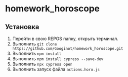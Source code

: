# homework_horoscope

## Установка
1. Перейти в свою REPOS папку, открыть терминал.
1. Выполнить `git clone https://github.com/Googinot/homework_horoscope.git`
1. Выполнить `npm install`
1. Выполнить `npm install cypress --save-dev`
1. Выполнить `npx cypress open`
1. Выполнить запуск файла `actions.horo.js`
